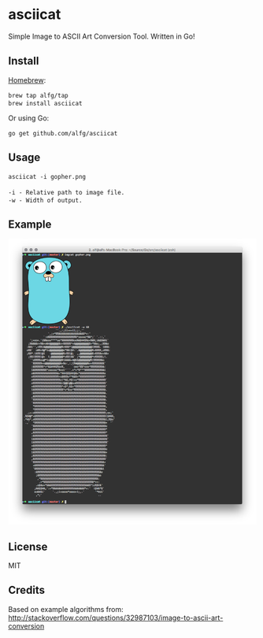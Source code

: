# asciicat
Simple Image to ASCII Art Conversion Tool. Written in Go!

## Install

[Homebrew](http://brew.sh/):
```
brew tap alfg/tap
brew install asciicat
```

Or using Go:
```
go get github.com/alfg/asciicat
```

## Usage
```
asciicat -i gopher.png

-i - Relative path to image file.
-w - Width of output.
```

## Example
![](screenshot.png)

## License
MIT

## Credits
Based on example algorithms from:
http://stackoverflow.com/questions/32987103/image-to-ascii-art-conversion
